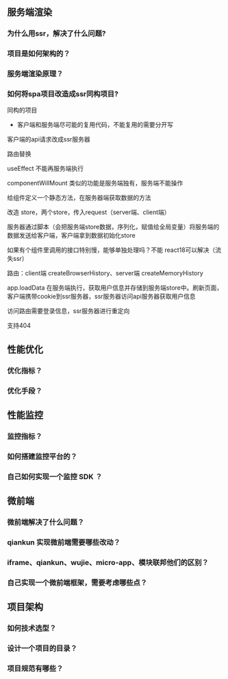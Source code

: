 ## 服务端渲染

### 为什么用ssr，解决了什么问题?

### 项目是如何架构的？

### 服务端渲染原理？

### 如何将spa项目改造成ssr同构项目?

同构的项目

- 客户端和服务端尽可能的复用代码，不能复用的需要分开写

客户端的api请求改成ssr服务器

路由替换  

useEffect 不能再服务端执行 

componentWillMount 类似的功能是服务端独有，服务端不能操作

给组件定义一个静态方法，在服务器端获取数据的方法

改造 store，两个store，传入request（server端、client端）

服务器通过脚本（会把服务端store数据，序列化，赋值给全局变量）将服务端的数据发送给客户端，客户端拿到数据初始化store

如果有个组件里调用的接口特别慢，能够单独处理吗？不能 react18可以解决（流失ssr）

路由：client端 createBrowserHistory、server端 createMemoryHistory

app.loadData 在服务端执行，获取用户信息并存储到服务端store中。刷新页面，客户端携带cookie到ssr服务器，ssr服务器访问api服务器获取用户信息

访问路由需要登录信息，ssr服务器进行重定向

支持404

## 性能优化

### 优化指标？

### 优化手段？

## 性能监控

### 监控指标？

### 如何搭建监控平台的？

### 自己如何实现一个监控 SDK ？

## 微前端

### 微前端解决了什么问题？

### qiankun 实现微前端需要哪些改动？

### iframe、qiankun、wujie、micro-app、模块联邦他们的区别？

### 自己实现一个微前端框架，需要考虑哪些点？

## 项目架构

### 如何技术选型？

### 设计一个项目的目录？

### 项目规范有哪些？



